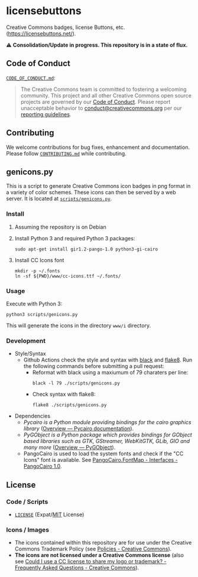 # licensebuttons

Creative Commons badges, license Buttons, etc. (<https://licensebuttons.net/>).


:warning: **Consolidation/Update in progress. This repository is in a state of
flux.**


## Code of Conduct

[`CODE_OF_CONDUCT.md`](CODE_OF_CONDUCT.md):

> The Creative Commons team is committed to fostering a welcoming community.
> This project and all other Creative Commons open source projects are governed
> by our [Code of Conduct][code_of_conduct]. Please report unacceptable
> behavior to [conduct@creativecommons.org](mailto:conduct@creativecommons.org)
> per our [reporting guidelines][reporting_guide].

[code_of_conduct]: https://opensource.creativecommons.org/community/code-of-conduct/
[reporting_guide]: https://opensource.creativecommons.org/community/code-of-conduct/enforcement/


## Contributing

We welcome contributions for bug fixes, enhancement and documentation. Please
follow [`CONTRIBUTING.md`](CONTRIBUTING.md) while contributing.


## genicons.py

This is a script to generate Creative Commons icon badges in png format in a
variety of color schemes. These icons can then be served by a web server. It is
located at [`scripts/genicons.py`](scripts/genicons.py).


### Install

1. Assuming the repository is on Debian
2. Install Python 3 and required Python 3 packages:

    ```shell
    sudo apt-get install gir1.2-pango-1.0 python3-gi-cairo
    ```

3. Install CC Icons font

    ```shell
    mkdir -p ~/.fonts
    ln -sf ${PWD}/www/cc-icons.ttf ~/.fonts/
    ```


### Usage

Execute with Python 3:

```shell
python3 scripts/genicons.py
```

This will generate the icons in the directory `www/i` directory.


### Development

- Style/Syntax
  - Github Actions check the style and syntax with [black][black] and
    [flake8][flake8]. Run the following commands before submitting a pull
    request:
    - Reformat with black using a maxiumum of 79 charaters per line:
        ```shell
        black -l 79 ./scripts/genicons.py
        ```
    - Check syntax with flake8:
        ```shell
        flake8 ./scripts/genicons.py
        ```
- Dependencies
  - *Pycairo is a Python module providing bindings for the cairo graphics
    library* ([Overview — Pycairo documentation][pycairo]).
  - *PyGObject is a Python package which provides bindings for GObject based
    libraries such as GTK, GStreamer, WebKitGTK, GLib, GIO and many more*
    ([Overview — PyGObject][pygobject]).
  - PangoCairo is used to load the system fonts and check if the "CC Icons" font
    is available. See [PangoCairo.FontMap - Interfaces -
    PangoCairo 1.0][pcfontmap].

[black]: https://github.com/python/black
[flake8]: https://gitlab.com/pycqa/flake8
[pycairo]: https://pycairo.readthedocs.io/en/latest/
[pygobject]: https://pygobject.readthedocs.io/en/latest/index.html
[pcfontmap]: https://lazka.github.io/pgi-docs/PangoCairo-1.0/classes/FontMap.html#PangoCairo.FontMap


## License


### Code / Scripts

- [`LICENSE`](LICENSE) (Expat/[MIT][mit] License)

[mit]: http://www.opensource.org/licenses/MIT "The MIT License | Open Source Initiative"


### Icons / Images

- The icons contained within this repository are for use under the Creative
  Commons Trademark Policy (see [Policies - Creative Commons][ccpolicies]).
- **The icons are not licensed under a Creative Commons license** (also see
  [Could I use a CC license to share my logo or trademark? - Frequently Asked
  Questions - Creative Commons][tmfaq]).

[ccpolicies]: https://creativecommons.org/policies
[tmfaq]: https://creativecommons.org/faq/#could-i-use-a-cc-license-to-share-my-logo-or-trademark
